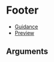 # Footer

- [Guidance](https://hmcts-design-system.herokuapp.com/components/global-footer)
- [Preview](https://hmcts-frontend.herokuapp.com/components/global-footer)

## Arguments